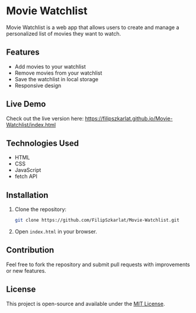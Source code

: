 # Movie Watchlist

Movie Watchlist is a web app that allows users to create and manage a personalized list of movies they want to watch.

## Features
- Add movies to your watchlist
- Remove movies from your watchlist
- Save the watchlist in local storage
- Responsive design

## Live Demo
Check out the live version here: https://filipszkarlat.github.io/Movie-Watchlist/index.html

## Technologies Used
- HTML
- CSS
- JavaScript
- fetch API

## Installation
1. Clone the repository:
   ```sh
   git clone https://github.com/FilipSzkarlat/Movie-Watchlist.git
   ```
2. Open `index.html` in your browser.

## Contribution
Feel free to fork the repository and submit pull requests with improvements or new features.

## License
This project is open-source and available under the [MIT License](LICENSE).
